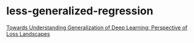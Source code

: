 # less-generalized-regression

[Towards Understanding Generalization of Deep Learning: Perspective of Loss Landscapes](https://arxiv.org/abs/1706.10239)
